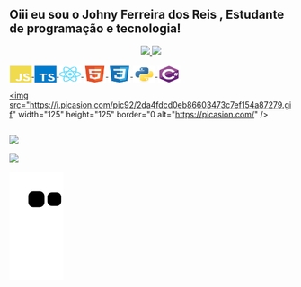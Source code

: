 
## Oiii eu sou o Johny Ferreira dos Reis , Estudante de programação e tecnologia!

<div align="center">

  <a href="https://github.com/Johnyreiss">

  <img height="180em" src="https://github-readme-stats.vercel.app/api?username=Johnyreiss&show_icons=true&theme=dark&include_all_commits=true&count_private=true"/>

  <img height="180em" src="https://github-readme-stats.vercel.app/api/top-langs/?username=Johnyreiss&layout=compact&langs_count=7&theme=dark"/>

</div>

<div style="display: inline_block"><br>

  <img align="center" alt="jonhy-Js" height="30" width="40" src="https://raw.githubusercontent.com/devicons/devicon/master/icons/javascript/javascript-plain.svg">

  <img align="center" alt="johny-Ts" height="30" width="40" src="https://raw.githubusercontent.com/devicons/devicon/master/icons/typescript/typescript-plain.svg">

  <img align="center" alt="johny-React" height="30" width="40" src="https://raw.githubusercontent.com/devicons/devicon/master/icons/react/react-original.svg">

  <img align="center" alt="jonhy-HTML" height="30" width="40" src="https://raw.githubusercontent.com/devicons/devicon/master/icons/html5/html5-original.svg">

  <img align="center" alt="jonhy-CSS" height="30" width="40" src="https://raw.githubusercontent.com/devicons/devicon/master/icons/css3/css3-original.svg">

  <img align="center" alt="johny-Python" height="30" width="40" src="https://raw.githubusercontent.com/devicons/devicon/master/icons/python/python-original.svg">

  <img align="center" alt="johny-Csharp" height="30" width="40" src="https://raw.githubusercontent.com/devicons/devicon/master/icons/csharp/csharp-original.svg">

<a href="https://picasion.com/"><img src="https://i.picasion.com/pic92/2da4fdcd0eb86603473c7ef154a87279.gif" width="125" height="125" border="0 
                                     alt="https://picasion.com/" /></a><br /><a href="https://picasion.com/">

  ##

 

<div> 

  <a href="https://www.instagram.com/johnyreiss/" target="_blank"><img src="https://img.shields.io/badge/-Instagram-%23E4405F?style=for-the-badge&logo=instagram&logoColor=white" target="_blank"></a>

  <a href = "johny-reiss@hotmail.com"><img src="https://img.shields.io/badge/-Gmail-%23333?style=for-the-badge&logo=gmail&logoColor=white" target="_blank"></a>
 
  ![Snake animation](https://github.com/rafaballerini/rafaballerini/blob/output/github-contribution-grid-snake.svg)

 

</div>
